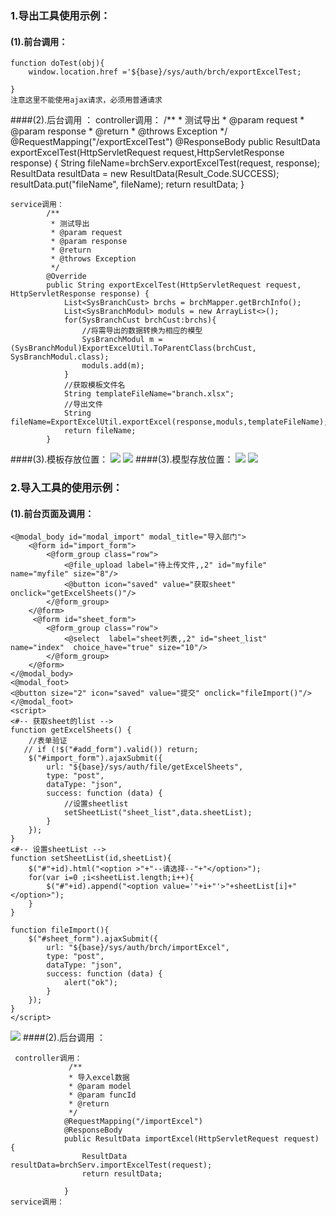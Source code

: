 

### 1.导出工具使用示例：
#### (1).前台调用：

    function doTest(obj){
    	window.location.href ='${base}/sys/auth/brch/exportExcelTest;
    	
    }
    注意这里不能使用ajax请求，必须用普通请求

 ####(2).后台调用 ：
     controller调用：
             /**
             * 测试导出
             * @param request
             * @param response
             * @return
             * @throws Exception
             */
            @RequestMapping("/exportExcelTest")
            @ResponseBody 
            public ResultData exportExcelTest(HttpServletRequest request,HttpServletResponse response) {
            	String fileName=brchServ.exportExcelTest(request, response);
            	ResultData resultData = new ResultData(Result_Code.SUCCESS);
            	resultData.put("fileName", fileName);
                return resultData;
            }  
            
            
    service调用：
            /**
             * 测试导出
             * @param request
             * @param response
             * @return
             * @throws Exception
             */
            @Override
         	public String exportExcelTest(HttpServletRequest request, HttpServletResponse response) {
         		List<SysBranchCust> brchs = brchMapper.getBrchInfo();
         		List<SysBranchModul> moduls = new ArrayList<>();
         		for(SysBranchCust brchCust:brchs){
         			//将需导出的数据转换为相应的模型
         			SysBranchModul m = (SysBranchModul)ExportExcelUtil.ToParentClass(brchCust, SysBranchModul.class);
         			moduls.add(m);
         		}
         		//获取模板文件名
         		String templateFileName="branch.xlsx";
         		//导出文件
         		String fileName=ExportExcelUtil.exportExcel(response,moduls,templateFileName);
         		return fileName;
         	}
####(3).模板存放位置： 
![](/assets/excel1.png)
![](/assets/excel5.png)
####(3).模型存放位置： 
![](/assets/excel2.png)
![](/assets/excel3.png)

### 2.导入工具的使用示例：
#### (1).前台页面及调用：
    <@modal_body id="modal_import" modal_title="导入部门">
        <@form id="import_form">
            <@form_group class="row">
                <@file_upload label="待上传文件,,2" id="myfile" name="myfile" size="8"/>
                <@button icon="saved" value="获取sheet" onclick="getExcelSheets()"/>
            </@form_group>
        </@form>
     	 <@form id="sheet_form">
            <@form_group class="row">
                <@select  label="sheet列表,,2" id="sheet_list"  name="index"  choice_have="true" size="10"/>
            </@form_group>
        </@form>
    </@modal_body>
    <@modal_foot>
    <@button size="2" icon="saved" value="提交" onclick="fileImport()"/>
    </@modal_foot>
    <script>
    <#-- 获取sheet的list -->
    function getExcelSheets() {
        //表单验证
       // if (!$("#add_form").valid()) return;
        $("#import_form").ajaxSubmit({
            url: "${base}/sys/auth/file/getExcelSheets",
            type: "post",
            dataType: "json",
            success: function (data) {
            	//设置sheetlist
            	setSheetList("sheet_list",data.sheetList);
            }
        });
    }
    <#-- 设置sheetList -->
    function setSheetList(id,sheetList){
    	$("#"+id).html("<option >"+"--请选择--"+"</option>");
    	for(var i=0 ;i<sheetList.length;i++){
    		$("#"+id).append("<option value='"+i+"'>"+sheetList[i]+"</option>");
    	}
    }
    
    function fileImport(){
    	$("#sheet_form").ajaxSubmit({
            url: "${base}/sys/auth/brch/importExcel",
            type: "post",
            dataType: "json",
            success: function (data) {
            	alert("ok");
            }
        });
    }
    </script>

![](/assets/sxcel6.png)
####(2).后台调用 ：

     controller调用：
                 /**
            	 * 导入excel数据
            	 * @param model
            	 * @param funcId
            	 * @return
            	 */
            	@RequestMapping("/importExcel")
            	@ResponseBody
                public ResultData importExcel(HttpServletRequest request) {
            		ResultData resultData=brchServ.importExcelTest(request);
                    return resultData;
                    
                }
    service调用：
    